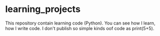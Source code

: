 # learning_projects

This repository contain learning code (Python). You can see how I learn, how I write code. I don't publish so simple kinds oof code as print(5+5).
